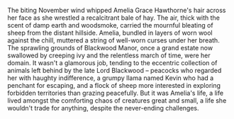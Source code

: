 The biting November wind whipped Amelia Grace Hawthorne's hair across her face as she wrestled a recalcitrant bale of hay.  The air, thick with the scent of damp earth and woodsmoke, carried the mournful bleating of sheep from the distant hillside.  Amelia, bundled in layers of worn wool against the chill, muttered a string of well-worn curses under her breath. The sprawling grounds of Blackwood Manor, once a grand estate now swallowed by creeping ivy and the relentless march of time, were her domain.  It wasn't a glamorous job, tending to the eccentric collection of animals left behind by the late Lord Blackwood – peacocks who regarded her with haughty indifference, a grumpy llama named Kevin who had a penchant for escaping, and a flock of sheep more interested in exploring forbidden territories than grazing peacefully.  But it was Amelia's life, a life lived amongst the comforting chaos of creatures great and small, a life she wouldn't trade for anything, despite the never-ending challenges.
